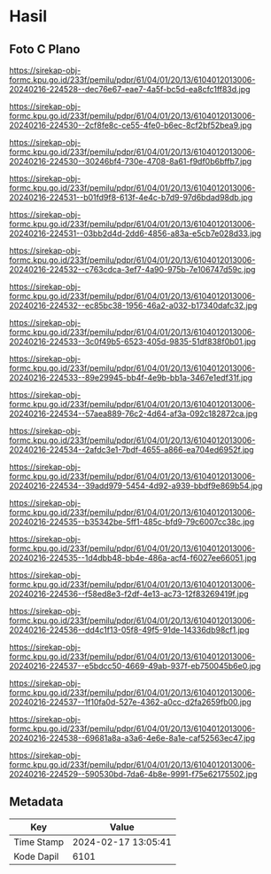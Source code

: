 # Hasil

## Foto C Plano

https://sirekap-obj-formc.kpu.go.id/233f/pemilu/pdpr/61/04/01/20/13/6104012013006-20240216-224528--dec76e67-eae7-4a5f-bc5d-ea8cfc1ff83d.jpg

https://sirekap-obj-formc.kpu.go.id/233f/pemilu/pdpr/61/04/01/20/13/6104012013006-20240216-224530--2cf8fe8c-ce55-4fe0-b6ec-8cf2bf52bea9.jpg

https://sirekap-obj-formc.kpu.go.id/233f/pemilu/pdpr/61/04/01/20/13/6104012013006-20240216-224530--30246bf4-730e-4708-8a61-f9df0b6bffb7.jpg

https://sirekap-obj-formc.kpu.go.id/233f/pemilu/pdpr/61/04/01/20/13/6104012013006-20240216-224531--b01fd9f8-613f-4e4c-b7d9-97d6bdad98db.jpg

https://sirekap-obj-formc.kpu.go.id/233f/pemilu/pdpr/61/04/01/20/13/6104012013006-20240216-224531--03bb2d4d-2dd6-4856-a83a-e5cb7e028d33.jpg

https://sirekap-obj-formc.kpu.go.id/233f/pemilu/pdpr/61/04/01/20/13/6104012013006-20240216-224532--c763cdca-3ef7-4a90-975b-7e106747d59c.jpg

https://sirekap-obj-formc.kpu.go.id/233f/pemilu/pdpr/61/04/01/20/13/6104012013006-20240216-224532--ec85bc38-1956-46a2-a032-b17340dafc32.jpg

https://sirekap-obj-formc.kpu.go.id/233f/pemilu/pdpr/61/04/01/20/13/6104012013006-20240216-224533--3c0f49b5-6523-405d-9835-51df838f0b01.jpg

https://sirekap-obj-formc.kpu.go.id/233f/pemilu/pdpr/61/04/01/20/13/6104012013006-20240216-224533--89e29945-bb4f-4e9b-bb1a-3467e1edf31f.jpg

https://sirekap-obj-formc.kpu.go.id/233f/pemilu/pdpr/61/04/01/20/13/6104012013006-20240216-224534--57aea889-76c2-4d64-af3a-092c182872ca.jpg

https://sirekap-obj-formc.kpu.go.id/233f/pemilu/pdpr/61/04/01/20/13/6104012013006-20240216-224534--2afdc3e1-7bdf-4655-a866-ea704ed6952f.jpg

https://sirekap-obj-formc.kpu.go.id/233f/pemilu/pdpr/61/04/01/20/13/6104012013006-20240216-224534--39add979-5454-4d92-a939-bbdf9e869b54.jpg

https://sirekap-obj-formc.kpu.go.id/233f/pemilu/pdpr/61/04/01/20/13/6104012013006-20240216-224535--b35342be-5ff1-485c-bfd9-79c6007cc38c.jpg

https://sirekap-obj-formc.kpu.go.id/233f/pemilu/pdpr/61/04/01/20/13/6104012013006-20240216-224535--1d4dbb48-bb4e-486a-acf4-f6027ee66051.jpg

https://sirekap-obj-formc.kpu.go.id/233f/pemilu/pdpr/61/04/01/20/13/6104012013006-20240216-224536--f58ed8e3-f2df-4e13-ac73-12f83269419f.jpg

https://sirekap-obj-formc.kpu.go.id/233f/pemilu/pdpr/61/04/01/20/13/6104012013006-20240216-224536--dd4c1f13-05f8-49f5-91de-14336db98cf1.jpg

https://sirekap-obj-formc.kpu.go.id/233f/pemilu/pdpr/61/04/01/20/13/6104012013006-20240216-224537--e5bdcc50-4669-49ab-937f-eb750045b6e0.jpg

https://sirekap-obj-formc.kpu.go.id/233f/pemilu/pdpr/61/04/01/20/13/6104012013006-20240216-224537--1f10fa0d-527e-4362-a0cc-d2fa2659fb00.jpg

https://sirekap-obj-formc.kpu.go.id/233f/pemilu/pdpr/61/04/01/20/13/6104012013006-20240216-224538--69681a8a-a3a6-4e6e-8a1e-caf52563ec47.jpg

https://sirekap-obj-formc.kpu.go.id/233f/pemilu/pdpr/61/04/01/20/13/6104012013006-20240216-224529--590530bd-7da6-4b8e-9991-f75e62175502.jpg


## Metadata

| Key        | Value               |
| ---------- | ------------------- |
| Time Stamp | 2024-02-17 13:05:41 |
| Kode Dapil | 6101                |



